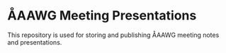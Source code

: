 # ÅAAWG Meeting Presentations
This repository is used for storing and publishing ÅAAWG meeting notes and presentations. 
